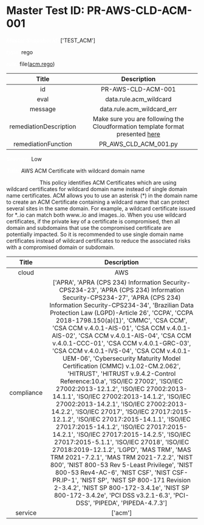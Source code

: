 



# Master Test ID: PR-AWS-CLD-ACM-001


***<font color="white">Master Snapshot Id:</font>*** ['TEST_ACM']

***<font color="white">type:</font>*** rego

***<font color="white">rule:</font>*** file([acm.rego])  
  
  
  
  

|Title|Description|
| :---: | :---: |
|id|PR-AWS-CLD-ACM-001|
|eval|data.rule.acm_wildcard|
|message|data.rule.acm_wildcard_err|
|remediationDescription|Make sure you are following the Cloudformation template format presented <a href='https://docs.aws.amazon.com/AWSCloudFormation/latest/UserGuide/aws-resource-certificatemanager-certificate.html' target='_blank'>here</a>|
|remediationFunction|PR_AWS_CLD_ACM_001.py|


***<font color="white">Severity:</font>*** Low

***<font color="white">Title:</font>*** AWS ACM Certificate with wildcard domain name

***<font color="white">Description:</font>*** This policy identifies ACM Certificates which are using wildcard certificates for wildcard domain name instead of single domain name certificates. ACM allows you to use an asterisk (*) in the domain name to create an ACM Certificate containing a wildcard name that can protect several sites in the same domain. For example, a wildcard certificate issued for *.<compliance-software>.io can match both www.<compliance-software>.io and images.<compliance-software>.io. When you use wildcard certificates, if the private key of a certificate is compromised, then all domain and subdomains that use the compromised certificate are potentially impacted. So it is recommended to use single domain name certificates instead of wildcard certificates to reduce the associated risks with a compromised domain or subdomain.  
  
  

|Title|Description|
| :---: | :---: |
|cloud|AWS|
|compliance|['APRA', 'APRA (CPS 234) Information Security-CPS234-23', 'APRA (CPS 234) Information Security-CPS234-27', 'APRA (CPS 234) Information Security-CPS234-34', 'Brazilian Data Protection Law (LGPD)-Article 26', 'CCPA', 'CCPA 2018-1798.150(a)(1)', 'CMMC', 'CSA CCM', 'CSA CCM v.4.0.1-AIS-01', 'CSA CCM v.4.0.1-AIS-02', 'CSA CCM v.4.0.1-AIS-04', 'CSA CCM v.4.0.1-CCC-01', 'CSA CCM v.4.0.1-GRC-03', 'CSA CCM v.4.0.1-IVS-04', 'CSA CCM v.4.0.1-UEM-06', 'Cybersecurity Maturity Model Certification (CMMC) v.1.02-CM.2.062', 'HITRUST', 'HITRUST v.9.4.2-Control Reference:10.a', 'ISO/IEC 27002', 'ISO/IEC 27002:2013-12.1.2', 'ISO/IEC 27002:2013-14.1.1', 'ISO/IEC 27002:2013-14.1.2', 'ISO/IEC 27002:2013-14.2.1', 'ISO/IEC 27002:2013-14.2.2', 'ISO/IEC 27017', 'ISO/IEC 27017:2015-12.1.2', 'ISO/IEC 27017:2015-14.1.1', 'ISO/IEC 27017:2015-14.1.2', 'ISO/IEC 27017:2015-14.2.1', 'ISO/IEC 27017:2015-14.2.5', 'ISO/IEC 27017:2015-5.1.1', 'ISO/IEC 27018', 'ISO/IEC 27018:2019-12.1.2', 'LGPD', 'MAS TRM', 'MAS TRM 2021-7.2.1', 'MAS TRM 2021-7.2.2', 'NIST 800', 'NIST 800-53 Rev 5-Least Privilege', 'NIST 800-53 Rev4-AC-6', 'NIST CSF', 'NIST CSF-PR.IP-1', 'NIST SP', 'NIST SP 800-171 Revision 2-3.4.2', 'NIST SP 800-172-3.4.1e', 'NIST SP 800-172-3.4.2e', 'PCI DSS v3.2.1-6.3', 'PCI-DSS', 'PIPEDA', 'PIPEDA-4.7.3']|
|service|['acm']|



[acm.rego]: https://github.com/prancer-io/prancer-compliance-test/tree/master/aws/cloud/acm.rego
